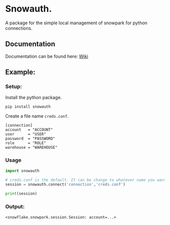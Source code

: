 # Snowauth.
A package for the simple local management of snowpark for python connections.

## Documentation 
Documentation can be found here: [Wiki](https://sfc-gh-dwilczak.github.io/snowauth/)

## Example:
### Setup:
Install the python package.
```
pip install snowauth
```

Create a file name ``creds.conf``.
```
[connection]
account   = "ACCOUNT"
user      = "USER"
password  = "PASSWORD"
role      = "ROLE"
warehouse = "WAREHOUSE"
```

### Usage

```py
import snowauth

# creds.conf is the default. It can be change to whatever name you want.
session = snowauth.connect('connection','creds.conf')

print(session)
```

### Output:
```
<snowflake.snowpark.session.Session: account=...>
```